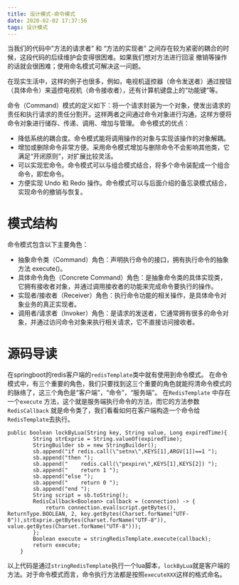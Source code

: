 ```yaml
---
title: 设计模式-命令模式
date: 2020-02-02 17:37:56
tags: 设计模式
---
```


当我们的代码中”方法的请求者” 和 “方法的实现者” 之间存在较为紧密的耦合的时候，这段代码的后续维护会变得很困难。如果我们想对方法进行回滚 撤销等操作的话就会很困难；使用命名模式可解决这一问题。

在现实生活中，这样的例子也很多，例如，电视机遥控器（命令发送者）通过按钮（具体命令）来遥控电视机（命令接收者），还有计算机键盘上的“功能键”等。

<!--more-->



命令（Command）模式的定义如下：将一个请求封装为一个对象，使发出请求的责任和执行请求的责任分割开。这样两者之间通过命令对象进行沟通，这样方便将命令对象进行储存、传递、调用、增加与管理。
命令模式的优点：

- 降低系统的耦合度。命令模式能将调用操作的对象与实现该操作的对象解耦。
- 增加或删除命令非常方便。采用命令模式增加与删除命令不会影响其他类，它满足“开闭原则”，对扩展比较灵活。
- 可以实现宏命令。命令模式可以与组合模式结合，将多个命令装配成一个组合命令，即宏命令。
- 方便实现 Undo 和 Redo 操作。命令模式可以与后面介绍的备忘录模式结合，实现命令的撤销与恢复。

# 模式结构

命令模式包含以下主要角色：

- 抽象命令类（Command）角色：声明执行命令的接口，拥有执行命令的抽象方法 execute()。
- 具体命令角色（Concrete Command）角色：是抽象命令类的具体实现类，它拥有接收者对象，并通过调用接收者的功能来完成命令要执行的操作。
- 实现者/接收者（Receiver）角色：执行命令功能的相关操作，是具体命令对象业务的真正实现者。
- 调用者/请求者（Invoker）角色：是请求的发送者，它通常拥有很多的命令对象，并通过访问命令对象来执行相关请求，它不直接访问接收者。

# 源码导读

在springboot的redis客户端的`redisTemplate`类中就有使用到命令模式。
在命令模式中，有三个重要的角色，我们只要找到这三个重要的角色就能捋清命令模式的的脉络了，这三个角色是“客户端”，“命令”，“服务端”。
在`RedisTemplate` 中存在一个`execute` 方法，这个就是服务端执行命令的方法，而它的方法参数`RedisCallback` 就是命令类了，我们看看如何在客户端构造一个命令给`RedisTemplate`去执行。

```
public boolean lockByLua(String key, String value, Long expiredTime){
        String strExprie = String.valueOf(expiredTime);
        StringBuilder sb = new StringBuilder();
        sb.append("if redis.call(\"setnx\",KEYS[1],ARGV[1])==1 ");
        sb.append("then ");
        sb.append("    redis.call(\"pexpire\",KEYS[1],KEYS[2]) ");
        sb.append("    return 1 ");
        sb.append("else ");
        sb.append("    return 0 ");
        sb.append("end ");
        String script = sb.toString();
        RedisCallback<Boolean> callback = (connection) -> {
            return connection.eval(script.getBytes(), ReturnType.BOOLEAN, 2, key.getBytes(Charset.forName("UTF-8")),strExprie.getBytes(Charset.forName("UTF-8")), value.getBytes(Charset.forName("UTF-8")));
        };
        Boolean execute = stringRedisTemplate.execute(callback);
        return execute;
    }
```

以上代码是通过`stringRedisTemplate`执行一个lua脚本，`lockByLua`就是客户端的方法。对于命令模式而言，命令执行方法都是按照`executeXXX`这样的格式命名。